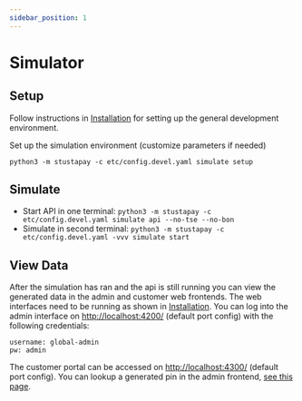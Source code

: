 ```yaml
---
sidebar_position: 1
---
```

# Simulator

## Setup
Follow instructions in [Installation](./index.mdx) 
for setting up the general development environment.

Set up the simulation environment (customize parameters if needed)
```shell
python3 -m stustapay -c etc/config.devel.yaml simulate setup
```

## Simulate

- Start API in one terminal: `python3 -m stustapay -c etc/config.devel.yaml simulate api --no-tse --no-bon`
- Simulate in second terminal: `python3 -m stustapay -c etc/config.devel.yaml -vvv simulate start`

## View Data
After the simulation has ran and the api is still running you can view the generated data in the admin and customer web frontends.
The web interfaces need to be running as shown in [Installation](./index.mdx).
You can log into the admin interface on [http://localhost:4200/](http://localhost:4200/) (default port config) with the following credentials:
```
username: global-admin
pw: admin
```

The customer portal can be accessed on [http://localhost:4300/](http://localhost:4300/) (default port config). You can lookup a generated pin in the admin frontend, [see this page](./index.mdx).